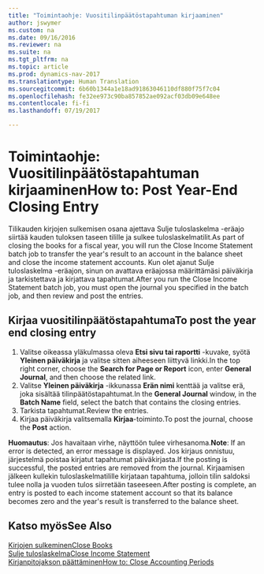 ```yaml
---
title: "Toimintaohje: Vuositilinpäätöstapahtuman kirjaaminen"
author: jswymer
ms.custom: na
ms.date: 09/16/2016
ms.reviewer: na
ms.suite: na
ms.tgt_pltfrm: na
ms.topic: article
ms.prod: dynamics-nav-2017
ms.translationtype: Human Translation
ms.sourcegitcommit: 6b60b1344a1e18ad91863046110df880f75f7c04
ms.openlocfilehash: fe32ee973c90ba857852ae092acf03db09e648ee
ms.contentlocale: fi-fi
ms.lasthandoff: 07/19/2017

---
```

# <a name="how-to-post-year-end-closing-entry"></a><span data-ttu-id="5224b-102">Toimintaohje: Vuositilinpäätöstapahtuman kirjaaminen</span><span class="sxs-lookup"><span data-stu-id="5224b-102">How to: Post Year-End Closing Entry</span></span>
<span data-ttu-id="5224b-103">Tilikauden kirjojen sulkemisen osana ajettava Sulje tuloslaskelma -eräajo siirtää kauden tuloksen taseen tilille ja sulkee tuloslaskelmatilit.</span><span class="sxs-lookup"><span data-stu-id="5224b-103">As part of closing the books for a fiscal year, you will run the Close Income Statement batch job to transfer the year's result to an account in the balance sheet and close the income statement accounts.</span></span> <span data-ttu-id="5224b-104">Kun olet ajanut Sulje tuloslaskelma -eräajon, sinun on avattava eräajossa määrittämäsi päiväkirja ja tarkistettava ja kirjattava tapahtumat.</span><span class="sxs-lookup"><span data-stu-id="5224b-104">After you run the Close Income Statement batch job, you must open the journal you specified in the batch job, and then review and post the entries.</span></span>

## <a name="to-post-the-year-end-closing-entry"></a><span data-ttu-id="5224b-105">Kirjaa vuositilinpäätöstapahtuma</span><span class="sxs-lookup"><span data-stu-id="5224b-105">To post the year end closing entry</span></span>
1. <span data-ttu-id="5224b-106">Valitse oikeassa yläkulmassa oleva **Etsi sivu tai raportti** -kuvake, syötä **Yleinen päiväkirja** ja valitse sitten aiheeseen liittyvä linkki.</span><span class="sxs-lookup"><span data-stu-id="5224b-106">In the top right corner, choose the **Search for Page or Report** icon, enter **General Journal**, and then choose the related link.</span></span>
2. <span data-ttu-id="5224b-107">Valitse **Yleinen päiväkirja** -ikkunassa **Erän nimi** kenttää ja valitse erä, joka sisältää tilinpäätöstapahtumat.</span><span class="sxs-lookup"><span data-stu-id="5224b-107">In the **General Journal** window, in the **Batch Name** field, select the batch that contains the closing entries.</span></span>
3. <span data-ttu-id="5224b-108">Tarkista tapahtumat.</span><span class="sxs-lookup"><span data-stu-id="5224b-108">Review the entries.</span></span>
4. <span data-ttu-id="5224b-109">Kirjaa päiväkirja valitsemalla **Kirjaa**-toiminto.</span><span class="sxs-lookup"><span data-stu-id="5224b-109">To post the journal, choose the **Post** action.</span></span>

<span data-ttu-id="5224b-110">**Huomautus**: Jos havaitaan virhe, näyttöön tulee virhesanoma.</span><span class="sxs-lookup"><span data-stu-id="5224b-110">**Note**: If an error is detected, an error message is displayed.</span></span> <span data-ttu-id="5224b-111">Jos kirjaus onnistuu, järjestelmä poistaa kirjatut tapahtumat päiväkirjasta.</span><span class="sxs-lookup"><span data-stu-id="5224b-111">If the posting is successful, the posted entries are removed from the journal.</span></span> <span data-ttu-id="5224b-112">Kirjaamisen jälkeen kullekin tuloslaskelmatilille kirjataan tapahtuma, jolloin tilin saldoksi tulee nolla ja vuoden tulos siirretään taseeseen.</span><span class="sxs-lookup"><span data-stu-id="5224b-112">After posting is complete, an entry is posted to each income statement account so that its balance becomes zero and the year's result is transferred to the balance sheet.</span></span>

## <a name="see-also"></a><span data-ttu-id="5224b-113">Katso myös</span><span class="sxs-lookup"><span data-stu-id="5224b-113">See Also</span></span>
[<span data-ttu-id="5224b-114">Kirjojen sulkeminen</span><span class="sxs-lookup"><span data-stu-id="5224b-114">Close Books</span></span>](year-close-books.md)  
[<span data-ttu-id="5224b-115">Sulje tuloslaskelma</span><span class="sxs-lookup"><span data-stu-id="5224b-115">Close Income Statement</span></span>](year-close-income-statement.md)  
[<span data-ttu-id="5224b-116">Kirjanpitojakson päättäminen</span><span class="sxs-lookup"><span data-stu-id="5224b-116">How to: Close Accounting Periods</span></span>](year-close-account-periods.md)  
